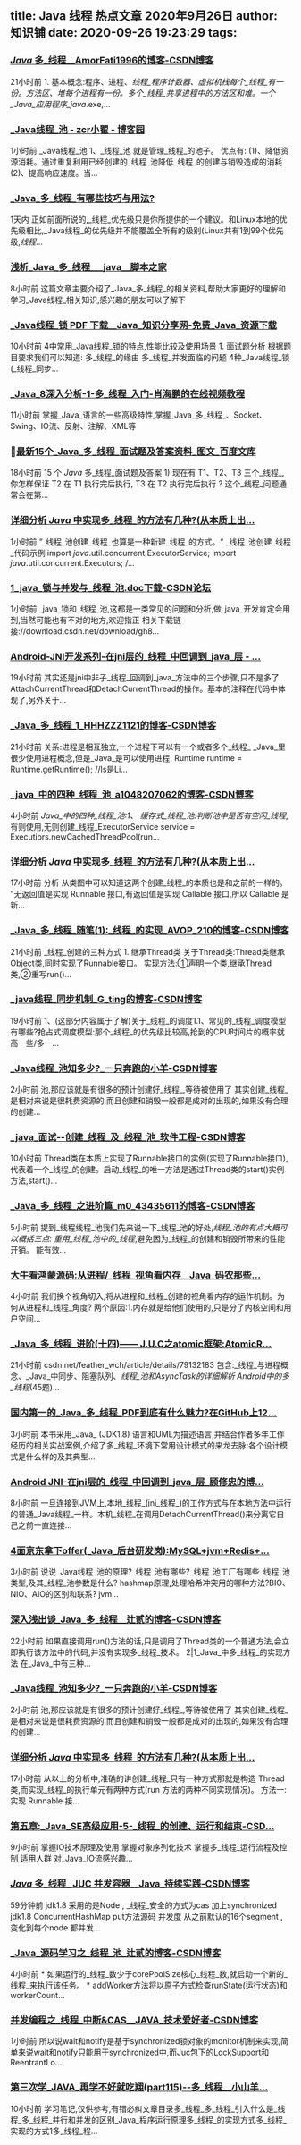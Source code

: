 
title: Java 线程 热点文章 2020年9月26日
author: 知识铺
date: 2020-09-26 19:23:29
tags: 
---
  
### [_Java_ 多_线程__AmorFati1996的博客-CSDN博客](https://zshipu.com/t?url=https://blog.csdn.net/AmorFati1996/article/details/108783711)

 21小时前 1\. 基本概念:程序、进程、_线程_程序计数器、虚拟机栈每个_线程_有一份。方法区、堆每个进程有一份。多个_线程_共享进程中的方法区和堆。一个_Java_应用程序_java_.exe,...

### [_Java线程_池 - zcr小翟 - 博客园](https://zshipu.com/t?url=https://www.cnblogs.com/zcr-xiaozhai/p/13726606.html)

 1小时前 _Java线程_池 1、_线程_池 就是管理_线程_的池子。 优点有: (1)、降低资源消耗。通过重复利用已经创建的_线程_池降低_线程_的创建与销毁造成的消耗 (2)、提高响应速度。当...

### [_Java_多_线程_有哪些技巧与用法?](https://zshipu.com/t?url=http://hccm.rongsoft.com/article/2020/09/261154002514/)

 1天内 正如前面所说的,_线程_优先级只是你所提供的一个建议。和Linux本地的优先级相比,_Java线程_的优先级并不能覆盖全所有的级别(Linux共有1到99个优先级,_线程_...

### [浅析_Java_多_线程___java__脚本之家](https://zshipu.com/t?url=http://www.jb51.net/article/196529.htm)

 8小时前 这篇文章主要介绍了_Java_多_线程_的相关资料,帮助大家更好的理解和学习_Java线程_相关知识,感兴趣的朋友可以了解下

### [_Java线程_锁 PDF 下载__Java_知识分享网-免费_Java_资源下载](https://zshipu.com/t?url=http://www.java1234.com/a/javabook/javabase/2020/0926/17694.html)

 10小时前 4中常⽤_Java线程_锁的特点,性能⽐较及使⽤场景 1\. ⾯试题分析 根据题⽬要求我们可以知道: 多_线程_的缘由 多_线程_并发⾯临的问题 4种_Java线程_锁(_线程_同步...

### [_Java_8深入分析-1-多_线程_入门-肖海鹏的在线视频教程](https://zshipu.com/t?url=https://edu.csdn.net/course/play/3047/171163)

 11小时前 掌握_Java_语言的一些高级特性,掌握_Java_多_线程_、Socket、Swing、IO流、反射、注解、XML等

### [最新15个_Java_多_线程_面试题及答案资料_图文_百度文库](https://zshipu.com/t?url=https://wenku.baidu.com/view/bd61b8df872458fb770bf78a6529647d26283417.html)

 18小时前 15 个 _Java_ 多_线程_面试题及答案 1) 现在有 T1、T2、T3 三个_线程_,你怎样保证 T2 在 T1 执行完后执行, T3 在 T2 执行完后执行 ? 这个_线程_问题通常会在第...

### [详细分析 _Java_ 中实现多_线程_的方法有几种?(从本质上出...](https://zshipu.com/t?url=https://zhuanlan.zhihu.com/p/259611178)

 1小时前 ”_线程_池创建_线程_也算是一种新建_线程_的方式。“ _线程_池创建_线程_代码示例 import _java_.util.concurrent.ExecutorService; import _java_.util.concurrent.Executors; /...

### [1_java_锁与并发与_线程_池.doc下载-CSDN论坛](https://zshipu.com/t?url=https://bbs.csdn.net/topics/397779971)

 1小时前 _java_锁和_线程_池,这都是一类常见的问题和分析,做_java_开发肯定会用到,当然可能也有不对的地方,欢迎指正 相关下载链接://download.csdn.net/download/gh8...

### [Android-JNI开发系列-在jni层的_线程_中回调到_java_层 - ...](https://zshipu.com/t?url=http://www.jianshu.com/p/bcbf29a3e621?utm_campaign=hugo&utm_content=note&utm_medium=seo_notes&utm_source=recommendation)

 19小时前 其实还是jni中非子_线程_回调到_java_方法中的三个步骤,只不是多了AttachCurrentThread和DetachCurrentThread的操作。基本的注释在代码中体现了,另外关于...

### [_Java_多_线程_1_HHHZZZ1121的博客-CSDN博客](https://zshipu.com/t?url=https://blog.csdn.net/HHHZZZ1121/article/details/108804654)

 21小时前 关系:进程是相互独立,一个进程下可以有一个或者多个_线程_ _Java_里很少使用进程概念,但是_Java_是可以使用进程: Runtime runtime = Runtime.getRuntime(); //ls是Li...

### [_java_中的四种_线程_池_a1048207062的博客-CSDN博客](https://zshipu.com/t?url=https://blog.csdn.net/a1048207062/article/details/108811830)

 4小时前 _Java_中的四种_线程_池:1、 缓存式_线程_池:判断池中是否有空闲_线程_,有则使用,无则创建_线程_ExecutorService service = Executiors.newCachedThreadPool(run...

### [详细分析 _Java_ 中实现多_线程_的方法有几种?(从本质上出...](https://zshipu.com/t?url=https://www.cnblogs.com/txxunmei/p/13733332.html)

 17小时前 分析 从类图中可以知道这两个创建_线程_的本质也是和之前的一样的。 ”无返回值是实现 Runnable 接口,有返回值是实现 Callable 接口,所以 Callable 是新...

### [_Java_多_线程_随笔(1):_线程_的实现_AVOP_210的博客-CSDN博客](https://zshipu.com/t?url=https://blog.csdn.net/AVOP_210/article/details/108785389)

 21小时前 _线程_创建的三种方式 1\. 继承Thread类 关于Thread类:Thread类继承Object类,同时实现了Runnable接口。 实现方法:①声明一个类,继承Thread类,②重写run()...

### [_java线程_同步机制_G_ting的博客-CSDN博客](https://zshipu.com/t?url=https://blog.csdn.net/G_ting/article/details/108806070)

 19小时前 1、(这部分内容属于了解)关于_线程_的调度1.1、常见的_线程_调度模型有哪些?抢占式调度模型:那个_线程_的优先级比较高,抢到的CPU时间片的概率就高一些/多一...

### [_Java线程_池知多少?_一只奔跑的小羊-CSDN博客](https://zshipu.com/t?url=https://blog.csdn.net/u010200793/article/details/108812959)

 2小时前 池,那应该就是有很多的预计创建好_线程_,等待被使用了 其实创建_线程_是相对来说是很耗费资源的,而且创建和销毁一般都是成对的出现的,如果没有合理的创建...

### [_java_面试--创建_线程_及_线程_池_软件工程-CSDN博客](https://zshipu.com/t?url=https://blog.csdn.net/weixin_44545800/article/details/108796603)

 10小时前 Thread类在本质上实现了Runnable接口的实例(实现了Runnable接口),代表着一个_线程_的创建。启动_线程_的唯一方法是通过Thread类的start()实例方法,start()...

### [_Java_多_线程_之进阶篇_m0_43435611的博客-CSDN博客](https://zshipu.com/t?url=https://blog.csdn.net/m0_43435611/article/details/108792447)

 5小时前 提到_线程线程_池我们先来说一下_线程_池的好处,_线程_池的有点大概可以概括三点: 重用_线程_池中的_线程_,避免因为_线程_的创建和销毁所带来的性能开销。 能有效...

### [大牛看鸿蒙源码:从进程/_线程_视角看内存__Java_码农那些...](https://zshipu.com/t?url=https://blog.csdn.net/m0_46195271/article/details/108811822)

 4小时前 我们换个视角切入,将从进程和_线程_创建的视角看内存的运作机制。为何从进程和_线程_角度? 两个原因:1.内存就是给他们使用的,只是分了内核空间和用户空间...

### [_Java_多_线程_进阶(十四)—— J.U.C之atomic框架:AtomicR...](https://zshipu.com/t?url=https://blog.csdn.net/SakuraA6/article/details/108804884)

 21小时前 csdn.net/feather_wch/article/details/79132183 包含:_线程_与进程概念、_Java_中同步、阻塞队列、_线程_池和AsyncTask的详细解析 Android中的多_线程_(45题)...

### [国内第一的_Java_多_线程_PDF到底有什么魅力?在GitHub上12...](https://zshipu.com/t?url=https://blog.csdn.net/m0_46995061/article/details/108812646)

 3小时前 本书采用_Java_ (JDK1.8) 语言和UML为描述语言,并结合作者多年工作经历的相关实战案例,介绍了多_线程_环境下常用设计模式的来龙去脉:各个设计模式是什么样的及其典型...

### [Android JNI-在jni层的_线程_中回调到_java_层_顾修忠的博...](https://zshipu.com/t?url=https://blog.csdn.net/ta893115871/article/details/108784537)

 8小时前 一旦连接到JVM上,本地_线程_(jni_线程_)的工作方式与在本地方法中运行的普通_Java线程_一样。本机_线程_在调用DetachCurrentThread()来分离它自己之前一直连接...

### [4面京东拿下offer(_Java_后台研发岗):MySQL+jvm+Redis+...](https://zshipu.com/t?url=https://blog.csdn.net/m0_50180963/article/details/108812633)

 3小时前 说说_Java线程_池的原理?_线程_池有哪些?_线程_池工厂有哪些_线程_池类型,及其_线程_池参数是什么? hashmap原理,处理哈希冲突用的哪种方法?BIO、NIO、AIO的区别和联系? jvm...

### [深入浅出谈_Java_多_线程__辻贰的博客-CSDN博客](https://zshipu.com/t?url=https://blog.csdn.net/a159357445566/article/details/108803856)

 22小时前 如果直接调用run()方法的话,只是调用了Thread类的一个普通方法,会立即执行该方法中的代码,并没有实现多_线程_技术。 2|1_Java_中多_线程_的实现方法 在_Java_中有三种...

### [_Java线程_池知多少?_一只奔跑的小羊-CSDN博客](https://zshipu.com/t?url=https://blog.csdn.net/yangyiping525/article/details/108812959)

 2小时前 池,那应该就是有很多的预计创建好_线程_,等待被使用了 其实创建_线程_是相对来说是很耗费资源的,而且创建和销毁一般都是成对的出现的,如果没有合理的创建...

### [详细分析 _Java_ 中实现多_线程_的方法有几种?(从本质上出...](https://zshipu.com/t?url=https://blog.csdn.net/qq_41221623/article/details/108806990)

 17小时前 从以上的分析中,准确的讲创建_线程_只有一种方式那就是构造 Thread 类,而实现_线程_的执行单元有两种方式(run 方法的两种不同实现情况)。 方法一: 实现 Runnable 接...

### [第五章:_Java_SE高级应用-5-_线程_的创建、运行和结束-CSD...](https://zshipu.com/t?url=https://edu.csdn.net/course/play/9581/203670)

 9小时前 掌握IO技术原理及使用 掌握对象序列化技术 掌握多_线程_运行流程及控制 适用人群 对_Java_IO流感兴趣...

### [_Java_ 多_线程_ JUC 并发容器__Java_持续实践-CSDN博客](https://zshipu.com/t?url=https://blog.csdn.net/qq_33229669/article/details/108813335)

 59分钟前 jdk1.8 采用的是Node , _线程_安全的方式为cas 加上synchronized jdk1.8 ConcurrentHashMap put方法源码 并发度 从之前默认的16个segment , 变化到每个node 都并发...

### [_Java_源码学习之_线程_池_辻贰的博客-CSDN博客](https://zshipu.com/t?url=https://blog.csdn.net/a159357445566/article/details/108812001)

 4小时前 * 如果运行的_线程_数少于corePoolSize核心_线程_数,就启动一个新的_线程_来执行该任务。 * addWorker方法将以原子方式检查runState(运行状态)和workerCount...

### [并发编程之_线程_中断&CAS__JAVA_技术爱好者-CSDN博客](https://zshipu.com/t?url=https://blog.csdn.net/scjava/article/details/108814972)

 1小时前 所以说wait和notify是基于synchronized锁对象的monitor机制来实现,简单来说wait和notify只能用于synchronized中,而Juc包下的LockSupport和ReentrantLo...

### [第三次学_JAVA_再学不好就吃翔(part115)--多_线程__小山羊...](https://zshipu.com/t?url=https://blog.csdn.net/m0_37422217/article/details/108807369)

 10小时前 学习笔记,仅供参考,有错必纠文章目录多_线程_多_线程_引入什么是_线程_多_线程_并行和并发的区别_Java_程序运行原理多_线程_的实现方式多_线程_实现的方式1多_线程_程...
